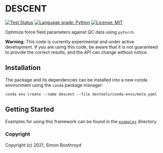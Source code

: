 DESCENT
=======
[![Test Status](https://github.com/simonboothroyd/descent/actions/workflows/ci.yaml/badge.svg?branch=main)](https://github.com/simonboothroyd/descent/actions/workflows/ci.yaml)
[![Language grade: Python](https://img.shields.io/lgtm/grade/python/g/SimonBoothroyd/descent.svg?logo=lgtm&logoWidth=18)](https://lgtm.com/projects/g/SimonBoothroyd/descent/context:python)
[![License: MIT](https://img.shields.io/badge/License-MIT-yellow.svg)](https://opensource.org/licenses/MIT)

Optimize force field parameters against QC data using `pytorch`.

**Warning:** This code is currently experimental and under active development. If you are using this code,
be aware that it is not guaranteed to provide the correct results, and the API can change without notice.

## Installation

The package and its dependencies can be installed into a new conda environment using the `conda` package manager:

```shell
conda env create --name descent --file devtools/conda-envs/meta.yaml
```

## Getting Started

Examples for using this framework can be found in the [`examples`](examples) directory.

### Copyright

Copyright (c) 2021, Simon Boothroyd
